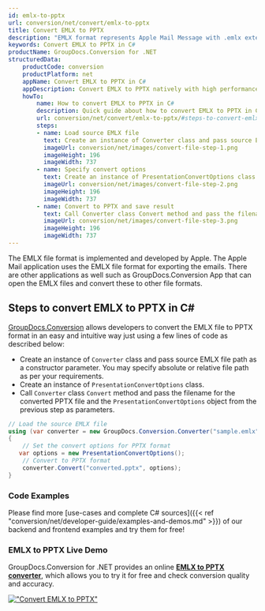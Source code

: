 ```yaml
---
id: emlx-to-pptx
url: conversion/net/convert/emlx-to-pptx
title: Convert EMLX to PPTX
description: "EMLX format represents Apple Mail Message with .emlx extension. Learn how to convert EMLX to PPTX file programmatically in C# language using GroupDocs.Conversion for .NET library."
keywords: Convert EMLX to PPTX in C#
productName: GroupDocs.Conversion for .NET
structuredData:
    productCode: conversion
    productPlatform: net
    appName: Convert EMLX to PPTX in C#
    appDescription: Convert EMLX to PPTX natively with high performance using C# language and server side GroupDocs.Conversion for .NET APIs, without the use of any software like Microsoft or Open Office.
    howTo:
        name: How to convert EMLX to PPTX in C# 
        description: Quick guide about how to convert EMLX to PPTX in C# with high performance and accuracy.
        url: conversion/net/convert/emlx-to-pptx/#steps-to-convert-emlx-to-pptx-in-c
        steps:
        - name: Load source EMLX file 
          text: Create an instance of Converter class and pass source EMLX file path as a constructor parameter. You may specify absolute or relative file path as per your requirements. 
          imageUrl: conversion/net/images/convert-file-step-1.png
          imageHeight: 196
          imageWidth: 737
        - name: Specify convert options 
          text: Create an instance of PresentationConvertOptions class.
          imageUrl: conversion/net/images/convert-file-step-2.png
          imageHeight: 196
          imageWidth: 737
        - name: Convert to PPTX and save result 
          text: Call Converter class Convert method and pass the filename for the converted HTML file and the PresentationConvertOptions object from the previous step as parameters.
          imageUrl: conversion/net/images/convert-file-step-3.png
          imageHeight: 196
          imageWidth: 737
---
```


The EMLX file format is implemented and developed by Apple. The Apple Mail application uses the EMLX file format for exporting the emails. There are other applications as well such as GroupDocs.Conversion App that can open the EMLX files and convert these to other file formats.

## Steps to convert EMLX to PPTX in C#

[GroupDocs.Conversion](https://products.groupdocs.com/conversion/net) allows developers to convert the EMLX file to PPTX format in an easy and intuitive way just using a few lines of code as described below:

* Create an instance of `Converter` class and pass source EMLX file path as a constructor parameter. You may specify absolute or relative file path as per your requirements. 
* Create an instance of `PresentationConvertOptions` class.
* Call `Converter` class `Convert` method and pass the filename for the converted PPTX file and the `PresentationConvertOptions` object from the previous step as parameters.

```csharp
// Load the source EMLX file
using (var converter = new GroupDocs.Conversion.Converter("sample.emlx"))
{
    // Set the convert options for PPTX format
   var options = new PresentationConvertOptions();
    // Convert to PPTX format
    converter.Convert("converted.pptx", options);
}
```

### Code Examples

Please find more [use-cases and complete C# sources]({{< ref "conversion/net/developer-guide/examples-and-demos.md" >}}) of our backend and frontend examples and try them for free!

### EMLX to PPTX Live Demo

GroupDocs.Conversion for .NET provides an online [**EMLX to PPTX converter**](https://products.groupdocs.app/conversion/emlx-to-pptx), which allows you to try it for free and check conversion quality and accuracy.

[!["Convert EMLX to PPTX"](conversion/net/images/convert-to-pptx/convert-emlx-to-pptx.png)](https://products.groupdocs.app/conversion/emlx-to-pptx)